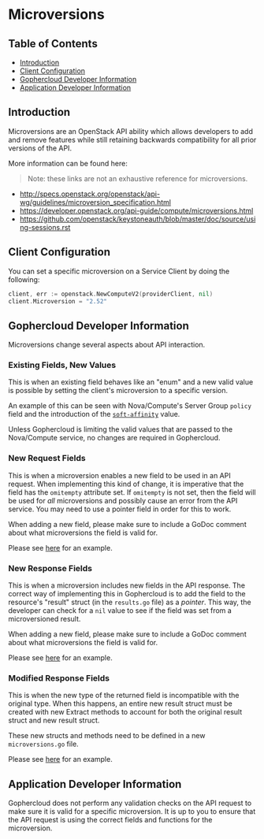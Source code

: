 # Microversions

## Table of Contents

* [Introduction](#introduction)
* [Client Configuration](#client-configuration)
* [Gophercloud Developer Information](#gophercloud-developer-information)
* [Application Developer Information](#application-developer-information)

## Introduction

Microversions are an OpenStack API ability which allows developers to add and
remove features while still retaining backwards compatibility for all prior
versions of the API.

More information can be found here:

> Note: these links are not an exhaustive reference for microversions.

* http://specs.openstack.org/openstack/api-wg/guidelines/microversion_specification.html
* https://developer.openstack.org/api-guide/compute/microversions.html
* https://github.com/openstack/keystoneauth/blob/master/doc/source/using-sessions.rst

## Client Configuration

You can set a specific microversion on a Service Client by doing the following:

```go
client, err := openstack.NewComputeV2(providerClient, nil)
client.Microversion = "2.52"
```

## Gophercloud Developer Information

Microversions change several aspects about API interaction.

### Existing Fields, New Values

This is when an existing field behaves like an "enum" and a new valid value
is possible by setting the client's microversion to a specific version.

An example of this can be seen with Nova/Compute's Server Group `policy` field
and the introduction of the [`soft-affinity`](https://developer.openstack.org/api-ref/compute/?expanded=create-server-group-detail#create-server-group)
value.

Unless Gophercloud is limiting the valid values that are passed to the
Nova/Compute service, no changes are required in Gophercloud.

### New Request Fields

This is when a microversion enables a new field to be used in an API request.
When implementing this kind of change, it is imperative that the field has
the `omitempty` attribute set. If `omitempty` is not set, then the field will
be used for _all_ microversions and possibly cause an error from the API
service. You may need to use a pointer field in order for this to work.

When adding a new field, please make sure to include a GoDoc comment about
what microversions the field is valid for.

Please see [here](https://github.com/yogeshwargnanasekaran/gophercloud/blob/917735ee91e24fe1493e57869c3b42ee89bc95d8/openstack/compute/v2/servers/requests.go#L215-L217) for an example.

### New Response Fields

This is when a microversion includes new fields in the API response. The
correct way of implementing this in Gophercloud is to add the field to the
resource's "result" struct (in the `results.go` file) as a *pointer*. This
way, the developer can check for a `nil` value to see if the field was set
from a microversioned result.

When adding a new field, please make sure to include a GoDoc comment about
what microversions the field is valid for.

Please see [here](https://github.com/yogeshwargnanasekaran/gophercloud/blob/ed4deec00ff1d4d4c8a762af0c6360d4184a4bf4/openstack/compute/v2/servers/results.go#L221-L223) for an example.

### Modified Response Fields

This is when the new type of the returned field is incompatible with the
original type. When this happens, an entire new result struct must be
created with new Extract methods to account for both the original result
struct and new result struct.

These new structs and methods need to be defined in a new `microversions.go`
file.

Please see [here](https://github.com/yogeshwargnanasekaran/gophercloud/blob/917735ee91e24fe1493e57869c3b42ee89bc95d8/openstack/container/v1/capsules/microversions.go) for an example.

## Application Developer Information

Gophercloud does not perform any validation checks on the API request to make
sure it is valid for a specific microversion. It is up to you to ensure that
the API request is using the correct fields and functions for the microversion.
